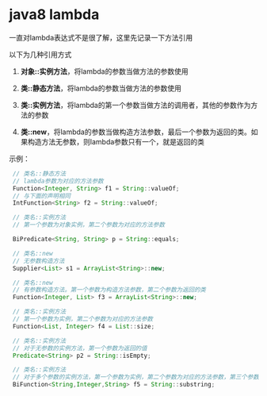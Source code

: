 # java8 lambda

一直对lambda表达式不是很了解，这里先记录一下方法引用

以下为几种引用方式

1. **对象::实例方法**，将lambda的参数当做方法的参数使用

2. **类::静态方法**，将lambda的参数当做方法的参数使用

3. **类::实例方法**，将lambda的第一个参数当做方法的调用者，其他的参数作为方法的参数

4. **类::new**，将lambda的参数当做构造方法参数，最后一个参数为返回的类。如果构造方法无参数，则lambda参数只有一个，就是返回的类

示例：

```java
 // 类名::静态方法
 // lambda参数为对应的方法参数
 Function<Integer, String> f1 = String::valueOf;
 // 与下面的声明相同
 IntFunction<String> f2 = String::valueOf;

 // 类名::实例方法                                    
 // 第一个参数为对象实例，第二个参数为对应的方法参数                    

 BiPredicate<String, String> p = String::equals;

 // 类名::new                                 
 // 无参数构造方法                                 
 Supplier<List> s1 = ArrayList<String>::new;

 // 类名::new                                            
 // 有参数构造方法。第一个参数为构造方法参数，第二个参数为返回的类                    
 Function<Integer, List> f3 = ArrayList<String>::new;  

 // 类名::实例方法                                
 // 第一个参数为实例，第二个参数为对应的方法参数                  
 Function<List, Integer> f4 = List::size;    

 // 类名::实例方法                             
 // 对于无参数的实例方法，第一个参数为返回的值                  
 Predicate<String> p2 = String::isEmpty; 

 // 类名::实例方法                                                
 // 对于多个参数的实例方法，第一个参数为实例，第二个参数为对应的方法参数，第三个参数为对应的方法返回值       
 BiFunction<String,Integer,String> f5 = String::substring;  
```
